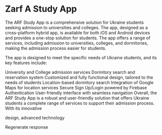 # Zarf A Study App

The ARF Study App is a comprehensive solution for Ukraine students seeking admission to universities and colleges. The app, designed as a cross-platform hybrid app, is available for both iOS and Android devices and provides a one-stop solution for students. The app offers a range of services, including admission to universities, colleges, and dormitories, making the admission process easier for students.

The app is designed to meet the specific needs of Ukraine students, and its key features include:

University and College admission services
Dormitory search and reservation system
Customized and fully functional design, tailored to the needs of students
Location-based dormitory search
Integration of Google Maps for location services
Secure Sign Up/Login powered by Firebase Authentication
User-friendly interface with seamless navigation
Overall, the ARF Study App is a robust and user-friendly solution that offers Ukraine students a complete range of services to support their admission process. With its innovative

design, advanced technology



Regenerate response
